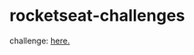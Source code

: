 # rocketseat-challenges
challenge: <a href="https://app.rocketseat.com.br/discover/challenges/rocket-shoes">here.</a>
